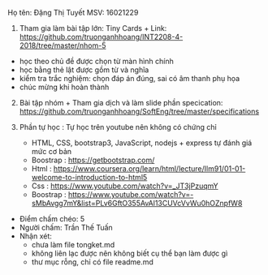Họ tên: Đặng Thị Tuyết 
MSV: 16021229

1. Tham gia làm bài tập lớn: Tiny Cards + Link: https://github.com/truonganhhoang/INT2208-4-2018/tree/master/nhom-5 

- học theo chủ đề được chọn từ màn hình chính
- học bằng thẻ lật được gồm từ và nghĩa
- kiểm tra trắc nghiệm: chọn đáp án đúng, sai có âm thanh phụ họa
- chúc mừng khi hoàn thành   

2. Bài tập nhóm + Tham gia dịch và làm slide phần specication: https://github.com/truonganhhoang/SoftEng/tree/master/specifications

3. Phần tự học : Tự học trên youtube nên không có chứng chỉ
   + HTML, CSS, bootstrap3, JavaScript, nodejs + express tự đánh giá mức cơ bản 
   + Boostrap : https://getbootstrap.com/
   + Html : https://www.coursera.org/learn/html/lecture/Ilm91/01-01-welcome-to-introduction-to-html5
   + Css : https://www.youtube.com/watch?v=_JT3jPzuqmY
   + Boostrap : https://www.youtube.com/watch?v=-sMbAvgg7mY&list=PLv6GftO355AvAl13CUVcVvWu0hOZnpfW8


- Điểm chấm chéo: 5
- Người chấm: Trần Thế Tuấn
- Nhận xét: 
  - chưa làm file tongket.md
  - không liên lạc được nên không biết cụ thể bạn làm được gì
  - thư mục rỗng, chỉ có file readme.md
